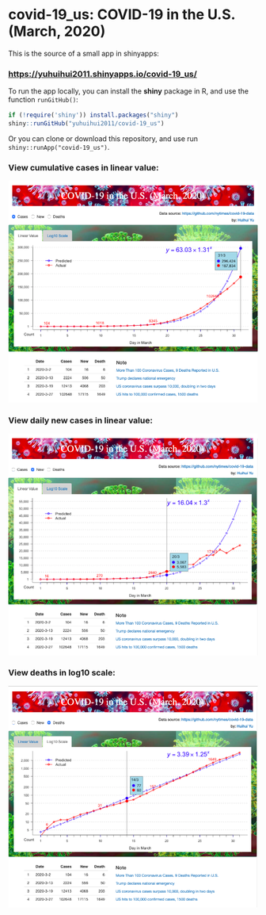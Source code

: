 # covid-19_us: COVID-19 in the U.S. (March, 2020)

This is the source of a small app in shinyapps: 

### https://yuhuihui2011.shinyapps.io/covid-19_us/

To run the app locally, you can install the **shiny** package in R, and
use the function `runGitHub()`:

```R
if (!require('shiny')) install.packages("shiny")
shiny::runGitHub("yuhuihui2011/covid-19_us")
```

Or you can clone or download this repository, and use run
`shiny::runApp("covid-19_us")`.

### View cumulative cases in linear value:

![](www/us_cases_value.png)

### View daily new cases in linear value:

![](www/us_new_value.png)

### View deaths in log10 scale:
![](www/us_deaths_log10.png)

